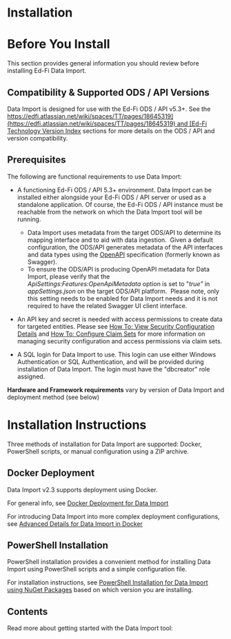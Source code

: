 # Installation

# Before You Install

This section provides general information you should review before installing Ed-Fi Data Import.

## Compatibility & Supported ODS / API Versions

Data Import is designed for use with the Ed-Fi ODS / API v5.3+. See the [https://edfi.atlassian.net/wiki/spaces/TT/pages/18645319](https://edfi.atlassian.net/wiki/spaces/TT/pages/18645319) and [Ed-Fi Technology Version Index](https://edfi.atlassian.net/wiki/spaces/ETKB/pages/20875717/Ed-Fi+Technology+Version+Index) sections for more details on the ODS / API and version compatibility.

## Prerequisites

The following are functional requirements to use Data Import:

*   A functioning Ed-Fi ODS / API 5.3+ environment. Data Import can be installed either alongside your Ed-Fi ODS / API server or used as a standalone application. Of course, the Ed-Fi ODS / API instance must be reachable from the network on which the Data Import tool will be running.
    *   Data Import uses metadata from the target ODS/API to determine its mapping interface and to aid with data ingestion.  Given a default configuration, the ODS/API generates metadata of the API interfaces and data types using the [OpenAPI](https://www.openapis.org/) specification (formerly known as Swagger).
    *   To ensure the ODS/API is producing OpenAPI metadata for Data Import, please verify that the *ApiSettings:Features:OpenApiMetadata* option is set to "*true"* in *appSettings.json* on the target ODS/API platform.  Please note, only this setting needs to be enabled for Data Import needs and it is not required to have the related Swagger UI client interface.

*   An API key and secret is needed with access permissions to create data for targeted entities. Please see [How To: View Security Configuration Details](https://edfi.atlassian.net/wiki/display/ODSAPIS3V53/How+To%3A+View+Security+Configuration+Details) and [How To: Configure Claim Sets](https://edfi.atlassian.net/wiki/display/ODSAPIS3V53/How+To%3A+Configure+Claim+Sets) for more information on managing security configuration and access permissions via claim sets.
*   A SQL login for Data Import to use. This login can use either Windows Authentication or SQL Authentication, and will be provided during installation of Data Import. The login must have the "dbcreator" role assigned.

**Hardware and Framework requirements** vary by version of Data Import and deployment method (see below)

# Installation Instructions

Three methods of installation for Data Import are supported: Docker, PowerShell scripts, or manual configuration using a ZIP archive.

## Docker Deployment

Data Import v2.3 supports deployment using Docker.

For general info, see [Docker Deployment for Data Import](./installation/docker-deployment-for-data-import)

For introducing Data Import into more complex deployment configurations, see [Advanced Details for Data Import in Docker](./installation/docker-deployment-for-data-import/advanced-details-for-data-import-in-docker)

## PowerShell Installation

PowerShell installation provides a convenient method for installing Data Import using PowerShell scripts and a simple configuration file.

For installation instructions, see [PowerShell Installation for Data Import using NuGet Packages](./installation/powershell-installation-for-data-import-using-nuget-packages) based on which version you are installing.

## Contents

Read more about getting started with the Data Import tool:
